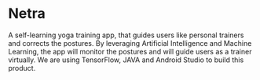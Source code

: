 # Netra

A self-learning yoga training app, that guides users like personal trainers and corrects the postures. By leveraging Artificial Intelligence and Machine Learning, the app will monitor the postures and will guide users as a trainer virtually. We are using TensorFlow, JAVA and Android Studio to build this product.
